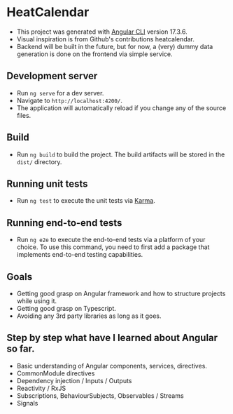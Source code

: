# HeatCalendar

* This project was generated with [Angular CLI](https://github.com/angular/angular-cli) version 17.3.6.
* Visual inspiration is from Github's contributions heatcalendar.
* Backend will be built in the future, but for now, a (very) dummy data generation is done on the frontend via simple service.

## Development server

* Run `ng serve` for a dev server.
* Navigate to `http://localhost:4200/`.
* The application will automatically reload if you change any of the source files.

## Build

* Run `ng build` to build the project. The build artifacts will be stored in the `dist/` directory.

## Running unit tests

* Run `ng test` to execute the unit tests via [Karma](https://karma-runner.github.io).

## Running end-to-end tests

* Run `ng e2e` to execute the end-to-end tests via a platform of your choice. To use this command, you need to first add a package that implements end-to-end testing capabilities.

## Goals

* Getting good grasp on Angular framework and how to structure projects while using it.
* Getting good grasp on Typescript.
* Avoiding any 3rd party libraries as long as it goes.

## Step by step what have I learned about Angular so far.

* Basic understanding of Angular components, services, directives.
* CommonModule directives
* Dependency injection / Inputs / Outputs
* Reactivity / RxJS
* Subscriptions, BehaviourSubjects, Observables / Streams
* Signals
